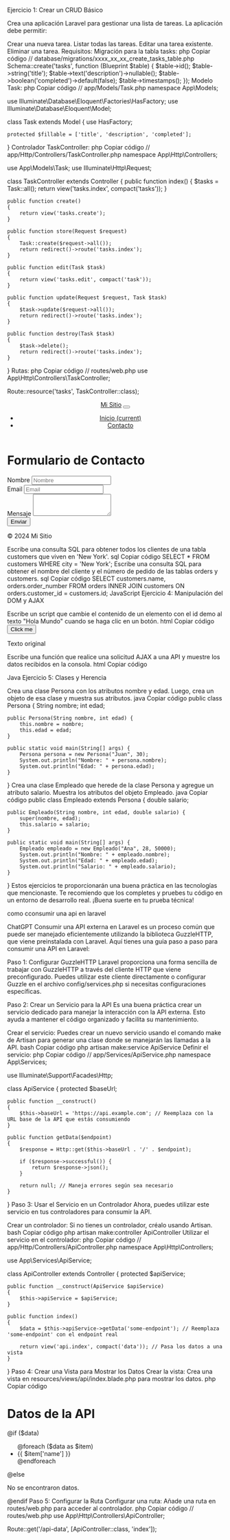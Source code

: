 Ejercicio 1: Crear un CRUD Básico

Crea una aplicación Laravel para gestionar una lista de tareas. La aplicación debe permitir:

Crear una nueva tarea.
Listar todas las tareas.
Editar una tarea existente.
Eliminar una tarea.
Requisitos:
Migración para la tabla tasks:
php
Copiar código
// database/migrations/xxxx_xx_xx_create_tasks_table.php
Schema::create('tasks', function (Blueprint $table) {
    $table->id();
    $table->string('title');
    $table->text('description')->nullable();
    $table->boolean('completed')->default(false);
    $table->timestamps();
});
Modelo Task:
php
Copiar código
// app/Models/Task.php
namespace App\Models;

use Illuminate\Database\Eloquent\Factories\HasFactory;
use Illuminate\Database\Eloquent\Model;

class Task extends Model
{
    use HasFactory;

    protected $fillable = ['title', 'description', 'completed'];
}
Controlador TaskController:
php
Copiar código
// app/Http/Controllers/TaskController.php
namespace App\Http\Controllers;

use App\Models\Task;
use Illuminate\Http\Request;

class TaskController extends Controller
{
    public function index()
    {
        $tasks = Task::all();
        return view('tasks.index', compact('tasks'));
    }

    public function create()
    {
        return view('tasks.create');
    }

    public function store(Request $request)
    {
        Task::create($request->all());
        return redirect()->route('tasks.index');
    }

    public function edit(Task $task)
    {
        return view('tasks.edit', compact('task'));
    }

    public function update(Request $request, Task $task)
    {
        $task->update($request->all());
        return redirect()->route('tasks.index');
    }

    public function destroy(Task $task)
    {
        $task->delete();
        return redirect()->route('tasks.index');
    }
}
Rutas:
php
Copiar código
// routes/web.php
use App\Http\Controllers\TaskController;

Route::resource('tasks', TaskController::class);

<!DOCTYPE html>
<html lang="en">
<head>
    <meta charset="UTF-8">
    <meta name="viewport" content="width=device-width, initial-scale=1.0">
    <title>Página Responsiva</title>
    <link rel="stylesheet" href="https://stackpath.bootstrapcdn.com/bootstrap/4.5.2/css/bootstrap.min.css">
</head>
<body>
    <header>
        <nav class="navbar navbar-expand-lg navbar-light bg-light">
            <a class="navbar-brand" href="#">Mi Sitio</a>
            <button class="navbar-toggler" type="button" data-toggle="collapse" data-target="#navbarNav" aria-controls="navbarNav" aria-expanded="false" aria-label="Toggle navigation">
                <span class="navbar-toggler-icon"></span>
            </button>
            <div class="collapse navbar-collapse" id="navbarNav">
                <ul class="navbar-nav">
                    <li class="nav-item active">
                        <a class="nav-link" href="#">Inicio <span class="sr-only">(current)</span></a>
                    </li>
                    <li class="nav-item">
                        <a class="nav-link" href="#">Contacto</a>
                    </li>
                </ul>
            </div>
        </nav>
    </header>
    <main class="container mt-5">
        <h1>Formulario de Contacto</h1>
        <form>
            <div class="form-group">
                <label for="name">Nombre</label>
                <input type="text" class="form-control" id="name" placeholder="Nombre">
            </div>
            <div class="form-group">
                <label for="email">Email</label>
                <input type="email" class="form-control" id="email" placeholder="Email">
            </div>
            <div class="form-group">
                <label for="message">Mensaje</label>
                <textarea class="form-control" id="message" rows="3"></textarea>
            </div>
            <button type="submit" class="btn btn-primary">Enviar</button>
        </form>
    </main>
    <footer class="bg-light text-center py-3 mt-5">
        <p>&copy; 2024 Mi Sitio</p>
    </footer>
    <script src="https://code.jquery.com/jquery-3.5.1.slim.min.js"></script>
    <script src="https://cdn.jsdelivr.net/npm/@popperjs/core@2.5.4/dist/umd/popper.min.js"></script>
    <script src="https://stackpath.bootstrapcdn.com/bootstrap/4.5.2/js/bootstrap.min.js"></script>
</body>
</html>
Escribe una consulta SQL para obtener todos los clientes de una tabla customers que viven en 'New York'.
sql
Copiar código
SELECT * FROM customers WHERE city = 'New York';
Escribe una consulta SQL para obtener el nombre del cliente y el número de pedido de las tablas orders y customers.
sql
Copiar código
SELECT customers.name, orders.order_number 
FROM orders 
INNER JOIN customers ON orders.customer_id = customers.id;
JavaScript
Ejercicio 4: Manipulación del DOM y AJAX

Escribe un script que cambie el contenido de un elemento con el id demo al texto "Hola Mundo" cuando se haga clic en un botón.
html
Copiar código
<button onclick="changeText()">Click me</button>
<p id="demo">Texto original</p>

<script>
function changeText() {
  document.getElementById("demo").innerHTML = "Hola Mundo";
}
</script>
Escribe una función que realice una solicitud AJAX a una API y muestre los datos recibidos en la consola.
html
Copiar código
<script>
function fetchData() {
  fetch('https://api.example.com/data')
    .then(response => response.json())
    .then(data => console.log(data))
    .catch(error => console.error('Error:', error));
}
fetchData();
</script>
Java
Ejercicio 5: Clases y Herencia

Crea una clase Persona con los atributos nombre y edad. Luego, crea un objeto de esa clase y muestra sus atributos.
java
Copiar código
public class Persona {
    String nombre;
    int edad;

    public Persona(String nombre, int edad) {
        this.nombre = nombre;
        this.edad = edad;
    }

    public static void main(String[] args) {
        Persona persona = new Persona("Juan", 30);
        System.out.println("Nombre: " + persona.nombre);
        System.out.println("Edad: " + persona.edad);
    }
}
Crea una clase Empleado que herede de la clase Persona y agregue un atributo salario. Muestra los atributos del objeto Empleado.
java
Copiar código
public class Empleado extends Persona {
    double salario;

    public Empleado(String nombre, int edad, double salario) {
        super(nombre, edad);
        this.salario = salario;
    }

    public static void main(String[] args) {
        Empleado empleado = new Empleado("Ana", 28, 50000);
        System.out.println("Nombre: " + empleado.nombre);
        System.out.println("Edad: " + empleado.edad);
        System.out.println("Salario: " + empleado.salario);
    }
}
Estos ejercicios te proporcionarán una buena práctica en las tecnologías que mencionaste. Te recomiendo que los completes y pruebes tu código en un entorno de desarrollo real. ¡Buena suerte en tu prueba técnica!

como cconsumir una api en laravel

ChatGPT
Consumir una API externa en Laravel es un proceso común que puede ser manejado eficientemente utilizando la biblioteca GuzzleHTTP, que viene preinstalada con Laravel. Aquí tienes una guía paso a paso para consumir una API en Laravel:

Paso 1: Configurar GuzzleHTTP
Laravel proporciona una forma sencilla de trabajar con GuzzleHTTP a través del cliente HTTP que viene preconfigurado. Puedes utilizar este cliente directamente o configurar Guzzle en el archivo config/services.php si necesitas configuraciones específicas.

Paso 2: Crear un Servicio para la API
Es una buena práctica crear un servicio dedicado para manejar la interacción con la API externa. Esto ayuda a mantener el código organizado y facilita su mantenimiento.

Crear el servicio: Puedes crear un nuevo servicio usando el comando make de Artisan para generar una clase donde se manejarán las llamadas a la API.
bash
Copiar código
php artisan make:service ApiService
Definir el servicio:
php
Copiar código
// app/Services/ApiService.php
namespace App\Services;

use Illuminate\Support\Facades\Http;

class ApiService
{
    protected $baseUrl;

    public function __construct()
    {
        $this->baseUrl = 'https://api.example.com'; // Reemplaza con la URL base de la API que estás consumiendo
    }

    public function getData($endpoint)
    {
        $response = Http::get($this->baseUrl . '/' . $endpoint);

        if ($response->successful()) {
            return $response->json();
        }

        return null; // Maneja errores según sea necesario
    }
}
Paso 3: Usar el Servicio en un Controlador
Ahora, puedes utilizar este servicio en tus controladores para consumir la API.

Crear un controlador: Si no tienes un controlador, créalo usando Artisan.
bash
Copiar código
php artisan make:controller ApiController
Utilizar el servicio en el controlador:
php
Copiar código
// app/Http/Controllers/ApiController.php
namespace App\Http\Controllers;

use App\Services\ApiService;

class ApiController extends Controller
{
    protected $apiService;

    public function __construct(ApiService $apiService)
    {
        $this->apiService = $apiService;
    }

    public function index()
    {
        $data = $this->apiService->getData('some-endpoint'); // Reemplaza 'some-endpoint' con el endpoint real

        return view('api.index', compact('data')); // Pasa los datos a una vista
    }
}
Paso 4: Crear una Vista para Mostrar los Datos
Crear la vista: Crea una vista en resources/views/api/index.blade.php para mostrar los datos.
php
Copiar código
<!-- resources/views/api/index.blade.php -->
<!DOCTYPE html>
<html>
<head>
    <title>API Data</title>
</head>
<body>
    <h1>Datos de la API</h1>
    @if ($data)
        <ul>
            @foreach ($data as $item)
                <li>{{ $item['name'] }}</li> <!-- Ajusta según la estructura de datos de la API -->
            @endforeach
        </ul>
    @else
        <p>No se encontraron datos.</p>
    @endif
</body>
</html>
Paso 5: Configurar la Ruta
Configurar una ruta: Añade una ruta en routes/web.php para acceder al controlador.
php
Copiar código
// routes/web.php
use App\Http\Controllers\ApiController;

Route::get('/api-data', [ApiController::class, 'index']);
